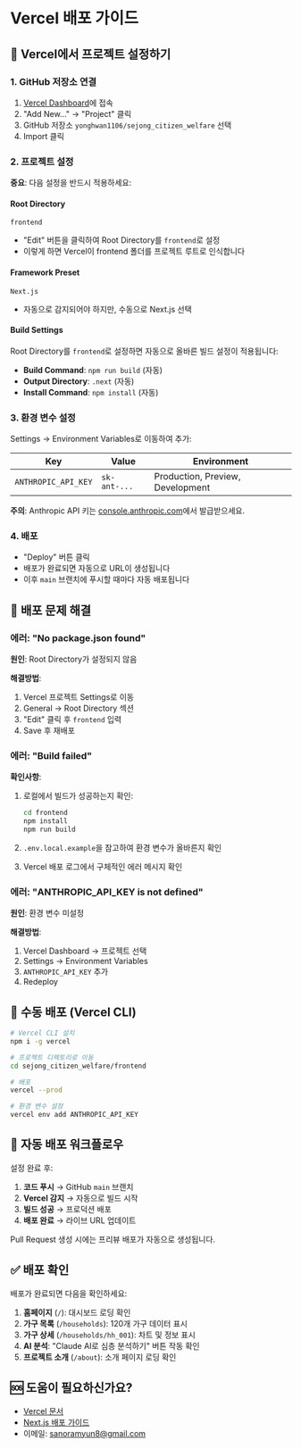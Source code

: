 # Vercel 배포 가이드

## 🚀 Vercel에서 프로젝트 설정하기

### 1. GitHub 저장소 연결

1. [Vercel Dashboard](https://vercel.com/dashboard)에 접속
2. "Add New..." → "Project" 클릭
3. GitHub 저장소 `yonghwan1106/sejong_citizen_welfare` 선택
4. Import 클릭

### 2. 프로젝트 설정

**중요**: 다음 설정을 반드시 적용하세요:

#### Root Directory
```
frontend
```
- "Edit" 버튼을 클릭하여 Root Directory를 `frontend`로 설정
- 이렇게 하면 Vercel이 frontend 폴더를 프로젝트 루트로 인식합니다

#### Framework Preset
```
Next.js
```
- 자동으로 감지되어야 하지만, 수동으로 Next.js 선택

#### Build Settings
Root Directory를 `frontend`로 설정하면 자동으로 올바른 빌드 설정이 적용됩니다:

- **Build Command**: `npm run build` (자동)
- **Output Directory**: `.next` (자동)
- **Install Command**: `npm install` (자동)

### 3. 환경 변수 설정

Settings → Environment Variables로 이동하여 추가:

| Key | Value | Environment |
|-----|-------|-------------|
| `ANTHROPIC_API_KEY` | `sk-ant-...` | Production, Preview, Development |

**주의**: Anthropic API 키는 [console.anthropic.com](https://console.anthropic.com/)에서 발급받으세요.

### 4. 배포

- "Deploy" 버튼 클릭
- 배포가 완료되면 자동으로 URL이 생성됩니다
- 이후 `main` 브랜치에 푸시할 때마다 자동 배포됩니다

## 🔧 배포 문제 해결

### 에러: "No package.json found"

**원인**: Root Directory가 설정되지 않음

**해결방법**:
1. Vercel 프로젝트 Settings로 이동
2. General → Root Directory 섹션
3. "Edit" 클릭 후 `frontend` 입력
4. Save 후 재배포

### 에러: "Build failed"

**확인사항**:
1. 로컬에서 빌드가 성공하는지 확인:
   ```bash
   cd frontend
   npm install
   npm run build
   ```

2. `.env.local.example`을 참고하여 환경 변수가 올바른지 확인

3. Vercel 배포 로그에서 구체적인 에러 메시지 확인

### 에러: "ANTHROPIC_API_KEY is not defined"

**원인**: 환경 변수 미설정

**해결방법**:
1. Vercel Dashboard → 프로젝트 선택
2. Settings → Environment Variables
3. `ANTHROPIC_API_KEY` 추가
4. Redeploy

## 📝 수동 배포 (Vercel CLI)

```bash
# Vercel CLI 설치
npm i -g vercel

# 프로젝트 디렉토리로 이동
cd sejong_citizen_welfare/frontend

# 배포
vercel --prod

# 환경 변수 설정
vercel env add ANTHROPIC_API_KEY
```

## 🔄 자동 배포 워크플로우

설정 완료 후:

1. **코드 푸시** → GitHub `main` 브랜치
2. **Vercel 감지** → 자동으로 빌드 시작
3. **빌드 성공** → 프로덕션 배포
4. **배포 완료** → 라이브 URL 업데이트

Pull Request 생성 시에는 프리뷰 배포가 자동으로 생성됩니다.

## ✅ 배포 확인

배포가 완료되면 다음을 확인하세요:

1. **홈페이지** (`/`): 대시보드 로딩 확인
2. **가구 목록** (`/households`): 120개 가구 데이터 표시
3. **가구 상세** (`/households/hh_001`): 차트 및 정보 표시
4. **AI 분석**: "Claude AI로 심층 분석하기" 버튼 작동 확인
5. **프로젝트 소개** (`/about`): 소개 페이지 로딩 확인

## 🆘 도움이 필요하신가요?

- [Vercel 문서](https://vercel.com/docs)
- [Next.js 배포 가이드](https://nextjs.org/docs/deployment)
- 이메일: sanoramyun8@gmail.com
